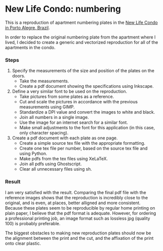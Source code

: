 # New Life Condo: numbering
This is a reproduction of apartment numbering plates in the [New Life Condo in Porto Alegre, Brazil](https://www.openstreetmap.org/way/945359857).

In order to replace the original numbering plate from the apartment where I lived, I decided to create a generic and vectorized reproduction for all of the apartments in the condo.

### Steps

1. Specify the measurements of the size and position of the plates on the doors.
   - Take the measurements.
   - Create a pdf document showing the specifications using Inkscape.
2. Define a very similar font to be used on the reproduction.
   - Take pictures from some plates as a reference.
   - Cut and scale the pictures in accordance with the previous measurements using GIMP.
   - Standardize a DPI value and convert the images to white and black.
   - Join all numbers in a single image.
   - Use the image for an internet search for a similar font.
   - Make small adjustments to the font for this application (in this case, only character spacing).
3. Create a pdf document with each plate as one page.
   - Create a simple source tex file with the appropriate formatting.
   - Create one tex file per number, based on the source tex file and using Python.
   - Make pdfs from the tex files using XeLaTeX.
   - Join all pdfs using Ghostscript.
   - Clear all unnecessary files using sh.

### Result

I am very satisfied with the result. Comparing the final pdf file with the reference images shows that the reproduction is incredibly close to the original, and is even, at places, better alligned and more consistent.  
Because these plates seem to be reproducible by regular home printing on plain paper, I believe that the pdf format is adequate. However, for ordering a professional printing job, an image format such as lossless jpg (quality 100) is probably preferable.

The biggest obstacles to making new reproduction plates should now be the alignment between the print and the cut, and the affixation of the print onto clear plastic.
